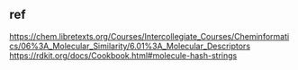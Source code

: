 
## ref
https://chem.libretexts.org/Courses/Intercollegiate_Courses/Cheminformatics/06%3A_Molecular_Similarity/6.01%3A_Molecular_Descriptors
https://rdkit.org/docs/Cookbook.html#molecule-hash-strings